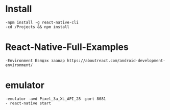 # Install 
    -npm install -g react-native-cli
    -cd /Projects && npm install
# React-Native-Full-Examples
    -Environment Бэлдэх заавар https://aboutreact.com/android-development-environment/
# emulator 
    -emulator -avd Pixel_3a_XL_API_28 -port 8081
    - react-native start